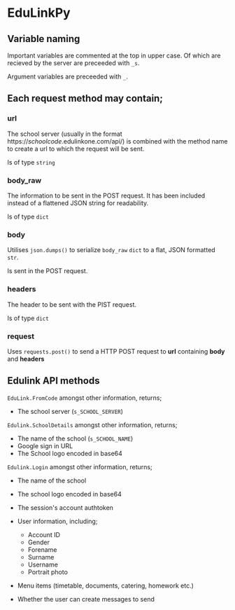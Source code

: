 # EduLinkPy


## Variable naming

Important variables are commented at the top in upper case.
Of which are recieved by the server are preceeded with `_s`.

Argument variables are preceeded with `_`.

## Each request method may contain;

### url
The school server (usually in the format https://_schoolcode_.edulinkone.com/api/) is combined with the method name to create a url to which the request will be sent.

Is of type `string`


### body_raw
The information to be sent in the POST request.
It has been included instead of a flattened JSON string for readability.

Is of type `dict`


### body
Utilises `json.dumps()` to serialize `body_raw` `dict` to a flat, JSON formatted `str`.

Is sent in the POST request.


### headers
The header to be sent with the PIST request.

Is of type `dict`


### request
Uses `requests.post()` to send a HTTP POST request to **url** containing **body** and **headers**



## Edulink API methods

`EduLink.FromCode` amongst other information, returns;
* The school server (`s_SCHOOL_SERVER`)

`Edulink.SchoolDetails` amongst other information, returns;
* The name of the school (`s_SCHOOL_NAME`)
* Google sign in URL
* The School logo encoded in base64

`Edulink.Login` amongst other information, returns;
*  The name of the school
* The school logo encoded in base64
* The session's account authtoken
* User information, including;

    * Account ID
    * Gender
    * Forename
    * Surname
    * Username
    * Portrait photo
    
* Menu items (timetable, documents, catering, homework etc.)
* Whether the user can create messages to send
